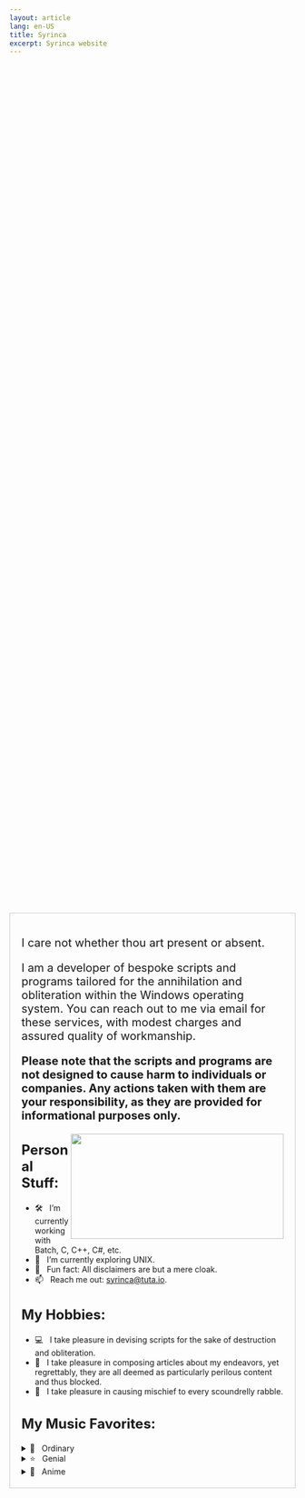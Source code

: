 ```yaml
---
layout: article
lang: en-US
title: Syrinca
excerpt: Syrinca website
---
```

<style>
  .container {
    display: flex;
    justify-content: center;
    align-items: center;
    height: 100vh; /* Добавляем высоту 100% от высоты видимой области */
  }
  
  .content {
    max-width: 800px;
    text-align: left;
    border: 1px solid #ccc;
    padding: 20px;
  }
  
  h1, h2 {
    font-size: 24px;
    font-weight: bold;
  }

  p {
    font-size: 20px;
  }
</style>

<div class="container">
  <div class="content">
    <p>I care not whether thou art present or absent.</p>
    <p>I am a developer of bespoke scripts and programs tailored for the annihilation and obliteration within the Windows operating system. You can reach out to me via email for these services, with modest        charges and assured quality of workmanship.</p>
    <p><strong>Please note that the scripts and programs are not designed to cause harm to individuals or companies. Any actions taken with them are your responsibility, as they are provided for informational     purposes only.</strong></p>
    <img align="right" height="185" width="375" alt="" src="https://github-readme-stats.vercel.app/api/top-langs/?username=Syrinca&layout=compact">
    <h2>Personal Stuff:</h2>
    <ul>
      <li>🛠 &nbsp; I’m currently working with Batch, C, C++, C#, etc.</li>
      <li>🚀 &nbsp; I’m currently exploring UNIX.</li>
      <li>👾 &nbsp; Fun fact: All disclaimers are but a mere cloak.</li>
      <li>📫 &nbsp; Reach me out: <a href="mailto:syrinca@tuta.io">syrinca@tuta.io</a>.</li>
    </ul>
    <h2>My Hobbies:</h2>
    <ul>
      <li>💻 &nbsp; I take pleasure in devising scripts for the sake of destruction and obliteration.</li>
      <li>📰 &nbsp; I take pleasure in composing articles about my endeavors, yet regrettably, they are all deemed as particularly perilous content and thus blocked.</li>
      <li>🚯 &nbsp; I take pleasure in causing mischief to every scoundrelly rabble.</li>
    </ul>
    <h2>My Music Favorites:</h2>
</details>
    <details>
  <summary>🎵 &nbsp; Ordinary</summary>
  <ul>
    <li><a href="https://www.youtube.com/watch?v=ww9hZfgC2d8">머리어깨무릎발 (H.S.K.T.)</a></li>
    <li><a href="https://www.youtube.com/watch?v=TbsBEb1ZxWA">Lone Digger</a></li>
  </ul>
    </details>
    <details>
      <summary>⭐ &nbsp; Genial</summary>
      <ul>
        <li><a href="https://www.youtube.com/watch?v=6g5ANGOB2dI">The Bottom 2</a></li>
        <li><a href="https://www.youtube.com/watch?v=z68TX6cyS6w">Red Sun In The Sky (Phonk Remix)</a></li>
        <li><a href="https://www.youtube.com/watch?v=0V0-I-vNmNQ">Малый ПОСОСИ</a></li>
      </ul>
    </details>
    <details>
      <summary>🗾 &nbsp; Anime</summary>
      <ul>
        <li><a href="https://www.youtube.com/watch?v=ofs6L8xNs5k">猫祭り</a></li>
        <li><a href="https://www.youtube.com/watch?v=ANp0qch3XVM">ダダダダ天使</a></li>
        <li><a href="https://www.youtube.com/watch?v=OJXi5BvR_DU">Take Me!</a></li>
        <li><a href="https://www.youtube.com/watch?v=DJfg39WkMvE">Blend W</a></li>
      </ul>
      <div align="center">
        <h3>I care not for what thou shalt do.</h3>
      </div>
    </div>
  </div>


